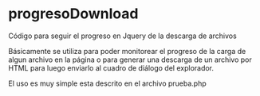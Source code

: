 # progresoDownload
Código para seguir el progreso en Jquery de la descarga de archivos

Básicamente se utiliza para poder monitorear el progreso de la carga de algun archivo en la página o para generar una descarga de un archivo por HTML para luego enviarlo al cuadro de diálogo del explorador.

El uso es muy simple esta descrito en el archivo prueba.php
